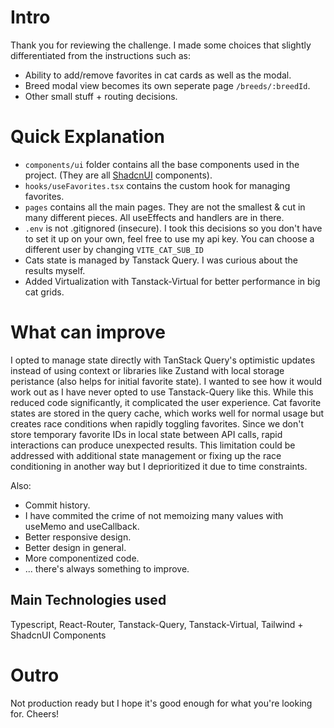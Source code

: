 # Intro

Thank you for reviewing the challenge. I made some choices that slightly differentiated from the instructions such as:

- Ability to add/remove favorites in cat cards as well as the modal.
- Breed modal view becomes its own seperate page `/breeds/:breedId`.
- Other small stuff + routing decisions.

# Quick Explanation

- `components/ui` folder contains all the base components used in the project. (They are all [ShadcnUI](https://ui.shadcn.com/) components).
- `hooks/useFavorites.tsx` contains the custom hook for managing favorites.
- `pages` contains all the main pages. They are not the smallest & cut in many different pieces. All useEffects and handlers are in there.
- `.env` is not .gitignored (insecure). I took this decisions so you don't have to set it up on your own, feel free to use my api key. You can choose a different user by changing `VITE_CAT_SUB_ID`
- Cats state is managed by Tanstack Query. I was curious about the results myself.
- Added Virtualization with Tanstack-Virtual for better performance in big cat grids.

# What can improve

I opted to manage state directly with TanStack Query's optimistic updates instead of using context or libraries like Zustand with local storage peristance (also helps for initial favorite state). I wanted to see how it would work out as I have never opted to use Tanstack-Query like this. While this reduced code significantly, it complicated the user experience. Cat favorite states are stored in the query cache, which works well for normal usage but creates race conditions when rapidly toggling favorites. Since we don't store temporary favorite IDs in local state between API calls, rapid interactions can produce unexpected results. This limitation could be addressed with additional state management or fixing up the race conditioning in another way but I deprioritized it due to time constraints.

Also:

- Commit history.
- I have commited the crime of not memoizing many values with useMemo and useCallback.
- Better responsive design.
- Better design in general.
- More componentized code.
- ... there's always something to improve.

## Main Technologies used

Typescript, React-Router, Tanstack-Query, Tanstack-Virtual, Tailwind + ShadcnUI Components

# Outro

Not production ready but I hope it's good enough for what you're looking for. Cheers!
